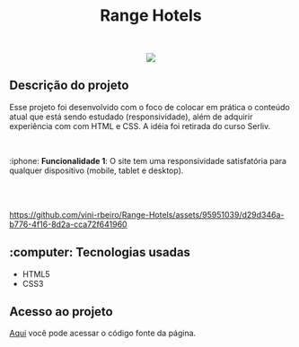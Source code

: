 <h1 align="center"> Range Hotels </h1>

<br>
<p align="center">
  <img src="https://img.shields.io/badge/%20STATUS%20-%20CONCLU%C3%8DDO%20%20%20%20-44CC1?style=flat-square"/>
</p>

<h2>Descrição do projeto</h2>

<p>Esse projeto foi desenvolvido com o foco de colocar em prática o conteúdo atual que está sendo estudado (responsividade), além de adquirir experiência com com HTML e CSS. A idéia foi retirada do curso Serliv.</p>
<br><p>:iphone: <b>Funcionalidade 1</b>: O site tem uma responsividade satisfatória para qualquer dispositivo (mobile, tablet e desktop).</p> <br><br>



https://github.com/vini-rbeiro/Range-Hotels/assets/95951039/d29d346a-b776-4f16-8d2a-cca72f641960



<h2>:computer: Tecnologias usadas</h2>

<ul>
  <li>HTML5</li>
  <li>CSS3</li>
</ul>

<h2>Acesso ao projeto</h2>

<a href="https://github.com/vini-rbeiro/Range-Hotels">Aqui</a> você pode acessar o código fonte da página.
